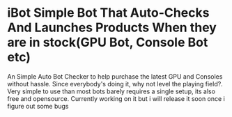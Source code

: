 # iBot Simple Bot That Auto-Checks And Launches Products When they are in stock(GPU Bot, Console Bot etc)
An Simple Auto Bot Checker to help purchase the latest GPU and Consoles without hassle. Since everybody's doing it, why not level the playing field?. Very simple to use than most bots barely requires a single setup, its also free and opensource. Currently working on it but i will release it soon once i figure out some bugs
